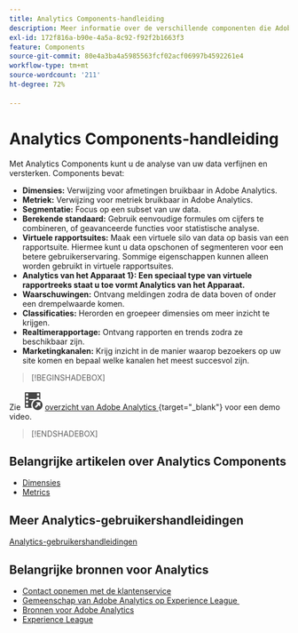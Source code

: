 ```yaml
---
title: Analytics Components-handleiding
description: Meer informatie over de verschillende componenten die Adobe Analytics biedt.
exl-id: 172f816a-b90e-4a5a-8c92-f92f2b1663f3
feature: Components
source-git-commit: 80e4a3ba4a5985563fcf02acf06997b4592261e4
workflow-type: tm+mt
source-wordcount: '211'
ht-degree: 72%

---
```


# Analytics Components-handleiding

Met Analytics Components kunt u de analyse van uw data verfijnen en versterken. Components bevat:

* **Dimensies:** Verwijzing voor afmetingen bruikbaar in Adobe Analytics.
* **Metriek:** Verwijzing voor metriek bruikbaar in Adobe Analytics.
* **Segmentatie:** Focus op een subset van uw data.
* **Berekende standaard:** Gebruik eenvoudige formules om cijfers te combineren, of geavanceerde functies voor statistische analyse.
* **Virtuele rapportsuites:** Maak een virtuele silo van data op basis van een rapportsuite. Hiermee kunt u data opschonen of segmenteren voor een betere gebruikerservaring. Sommige eigenschappen kunnen alleen worden gebruikt in virtuele rapportsuites.
* **Analytics van het Apparaat 1&rbrace;: Een speciaal type van virtuele rapportreeks staat u toe vormt Analytics van het Apparaat.**
* **Waarschuwingen:** Ontvang meldingen zodra de data boven of onder een drempelwaarde komen.
* **Classificaties:** Herorden en groepeer dimensies om meer inzicht te krijgen.
* **Realtimerapportage:** Ontvang rapporten en trends zodra ze beschikbaar zijn.
* **Marketingkanalen:** Krijg inzicht in de manier waarop bezoekers op uw site komen en bepaal welke kanalen het meest succesvol zijn.


>[!BEGINSHADEBOX]

Zie ![&#x200B; VideoCheckedOut &#x200B;](/help/assets/icons/VideoCheckedOut.svg) [&#x200B; overzicht van Adobe Analytics &#x200B;](https://video.tv.adobe.com/v/27429?quality=12&learn=on){target="_blank"} voor een demo video.

>[!ENDSHADEBOX]


## Belangrijke artikelen over Analytics Components

* [Dimensies](dimensions/overview.md)
* [Metrics](metrics/overview.md)

## Meer Analytics-gebruikershandleidingen

[Analytics-gebruikershandleidingen](https://experienceleague.adobe.com/docs/analytics.html?lang=nl-NL)

## Belangrijke bronnen voor Analytics

* [Contact opnemen met de klantenservice](https://experienceleague.adobe.com/nl?support-solution=Analytics&lang=nl#support)
* [&#x200B; Gemeenschap van Adobe Analytics op Experience League &#x200B;](https://experienceleaguecommunities.adobe.com/t5/adobe-analytics/ct-p/adobe-analytics-community)
* [Bronnen voor Adobe Analytics](https://experienceleaguecommunities.adobe.com/t5/adobe-analytics-discussions/adobe-analytics-resources/m-p/276666)
* [Experience League](https://landing.adobe.com/experience-league/)
